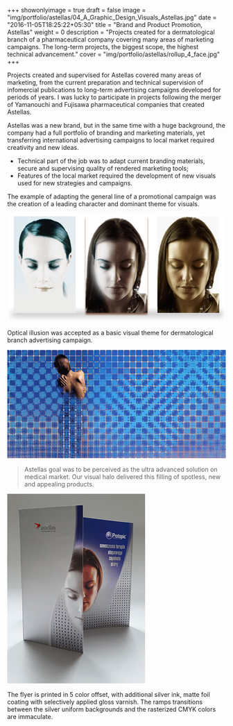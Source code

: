 +++
showonlyimage = true
draft = false
image = "img/portfolio/astellas/04_A_Graphic_Design_Visuals_Astellas.jpg"
date = "2016-11-05T18:25:22+05:30"
title = "Brand and Product Promotion, Astellas"
weight = 0
description = "Projects created for a dermatological branch of a pharmaceutical company covering many areas of marketing campaigns. The long-term projects, the biggest scope, the highest technical advancement."
cover = "img/portfolio/astellas/rollup_4_face.jpg"
+++

Projects created and supervised for Astellas covered many areas of marketing, from the current preparation and technical supervision of infomercial publications to long-term advertising campaigns developed for periods of years. I was lucky to participate in projects following the merger of Yamanouchi and Fujisawa pharmaceutical companies that created Astellas.

<!--more-->
Astellas was a new brand, but in the same time with a huge background, the company had a full portfolio of branding and marketing materials, yet transferring international advertising campaigns to local market required creativity and new ideas.

* Technical part of the job was to adapt current branding materials, secure and supervising quality of rendered marketing tools;
* Features of the local market required the development of new visuals used for new strategies and campaigns.

The example of adapting the general line of a promotional campaign was the creation of a leading character and dominant theme for visuals.

![sample image](/img/portfolio/astellas/Face_merged.jpg)

Optical illusion was accepted as a basic visual theme for dermatological branch advertising campaign.

![sample image](/img/portfolio/astellas/zineryt_wall_animated.gif)

> Astellas goal was to be perceived as the ultra advanced solution on medical market. Our visual halo delivered this filling of spotless, new and appealing products.

![sample image](/img/portfolio/astellas/Flyer_690.jpg)

The flyer is printed in 5 color offset, with additional silver ink, matte foil coating with selectively applied gloss varnish. The ramps transitions between the silver uniform backgrounds and the rasterized CMYK colors are immaculate.
